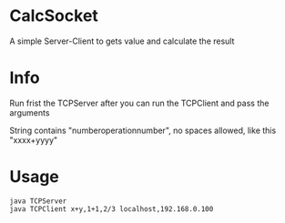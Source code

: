 # CalcSocket
A simple Server-Client to gets value and calculate the result

# Info

Run frist the TCPServer after you can run the TCPClient and pass the arguments

String contains "numberoperationnumber", no spaces allowed, like this	"xxxx+yyyy"

# Usage

	java TCPServer
	java TCPClient x+y,1+1,2/3 localhost,192.168.0.100
